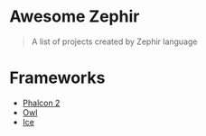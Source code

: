 Awesome Zephir
==============

> A list of projects created by Zephir language

# Frameworks

- [Phalcon 2](https://github.com/phalcon/cphalcon/tree/2.0.0)
- [Owl](https://github.com/owl-framework/owl)
- [Ice](https://github.com/ice/framework)
